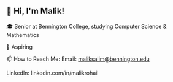 ## 👋 Hi, I'm Malik!
🎓 Senior at Bennington College, studying Computer Science & Mathematics

🔭 Aspiring 


📫 How to Reach Me:
Email: maliksalim@bennington.edu

LinkedIn: linkedin.com/in/malikrohail


<!--
**malikrohail/malikrohail** is a ✨ _special_ ✨ repository because its `README.md` (this file) appears on your GitHub profile.

Here are some ideas to get you started:

- 🔭 I’m currently working on ...
- 🌱 I’m currently learning ...
- 👯 I’m looking to collaborate on ...
- 🤔 I’m looking for help with ...
- 💬 Ask me about ...
- 📫 How to reach me: ...
- 😄 Pronouns: ...
- ⚡ Fun fact: ...
-->
